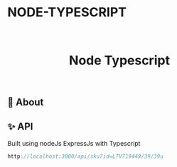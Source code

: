 # NODE-TYPESCRIPT

<div align="center" id="top"> 
  &#xa0;

  <!-- <a href="https://{{app_url}}.netlify.app">Demo</a> -->
</div>

<h1 align="center">Node Typescript</h1>

<p align="center">
 
</p>

<!-- Status -->

<!-- <h4 align="center"> 
	🚧  {{app_name}} 🚀 Under construction...  🚧
</h4> 
<hr> -->


<br>

## :dart: About ##


## :sparkles: API ##
Built using nodeJs ExpressJs with Typescript 
``` javascript
http://localhost:3000/api/sku?id=LTV719449/39/39u
``` 


